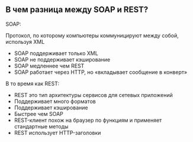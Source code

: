 ## В чем разница между SOAP и REST?
SOAP:

Протокол, по которому компьютеры коммуницируют между собой, используя XML
- SOAP поддерживает только XML
- SOAP не поддерживает кэширование
- SOAP медленнее чем REST
- SOAP работает через HTTP, но «вкладывает сообщение в конверт»

В то время как REST:

- REST это тип архитектуры сервисов для сетевых приложений
- Поддерживает много форматов
- Поддерживает кэширование
- Быстрее чем SOAP
- REST-клиент похож на браузер по функциям и применяет стандартные методы
- REST использует HTTP-заголовки
